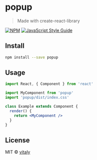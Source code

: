 # popup

> Made with create-react-library

[![NPM](https://img.shields.io/npm/v/popup.svg)](https://www.npmjs.com/package/popup) [![JavaScript Style Guide](https://img.shields.io/badge/code_style-standard-brightgreen.svg)](https://standardjs.com)

## Install

```bash
npm install --save popup
```

## Usage

```jsx
import React, { Component } from 'react'

import MyComponent from 'popup'
import 'popup/dist/index.css'

class Example extends Component {
  render() {
    return <MyComponent />
  }
}
```

## License

MIT © [vitaly](https://github.com/vitaly)
